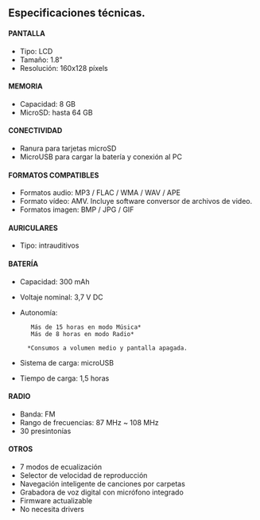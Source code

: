 ## Especificaciones técnicas.

#### PANTALLA
- Tipo: LCD
- Tamaño: 1.8"
- Resolución: 160x128 píxels

#### MEMORIA
- Capacidad: 8 GB
- MicroSD: hasta 64 GB

#### CONECTIVIDAD
- Ranura para tarjetas microSD
- MicroUSB para cargar la batería y conexión al PC

#### FORMATOS COMPATIBLES
- Formatos audio: MP3 / FLAC / WMA / WAV / APE
- Formato vídeo: AMV.  Incluye software conversor de archivos de video.
- Formatos imagen: BMP / JPG / GIF

#### AURICULARES
- Tipo: intrauditivos

#### BATERÍA
- Capacidad: 300 mAh
- Voltaje nominal: 3,7 V DC
- Autonomía:

         Más de 15 horas en modo Música*
         Más de 8 horas en modo Radio*

        *Consumos a volumen medio y pantalla apagada.

- Sistema de carga: microUSB
- Tiempo de carga: 1,5 horas

#### RADIO
- Banda: FM
- Rango de frecuencias: 87 MHz ~ 108 MHz
- 30 presintonías

#### OTROS
- 7 modos de ecualización
- Selector de velocidad de reproducción
- Navegación inteligente de canciones por carpetas
- Grabadora de voz digital con micrófono integrado
- Firmware actualizable
- No necesita drivers
